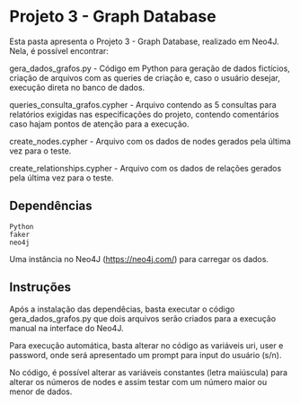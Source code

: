 # Projeto 3 - Graph Database

Esta pasta apresenta o Projeto 3 - Graph Database, realizado em Neo4J. Nela, é possível encontrar:

gera_dados_grafos.py - Código em Python para geração de dados fictícios, criação de arquivos com as queries de criação e, caso o usuário desejar, execução direta no banco de dados.

queries_consulta_grafos.cypher - Arquivo contendo as 5 consultas para relatórios exigidas nas especificações do projeto, contendo comentários caso hajam pontos de atenção para a execução.

create_nodes.cypher - Arquivo com os dados de nodes gerados pela última vez para o teste.

create_relationships.cypher - Arquivo com os dados de relações gerados pela última vez para o teste.

<h2>Dependências</h2>

```
Python
faker
neo4j
```
Uma instância no Neo4J (https://neo4j.com/) para carregar os dados.

<h2>Instruções</h2>

Após a instalação das dependêcias, basta executar o código gera_dados_grafos.py que dois arquivos serão criados para a execução manual na interface do Neo4J.

Para execução automática, basta alterar no código as variáveis uri, user e password, onde será apresentado um prompt para input do usuário (s/n).

No código, é possível alterar as variáveis constantes (letra maiúscula) para alterar os números de nodes e assim testar com um número maior ou menor de dados.

